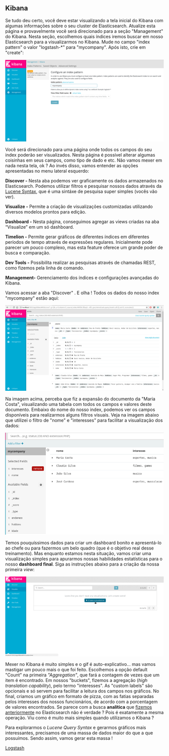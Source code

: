 ## Kibana

Se tudo deu certo, você deve estar visualizando a tela inicial do Kibana com algumas informações sobre o seu cluster de Elasticsearch. Atualize esta página e provavelmente você será direcionado para a seção "Management" do Kibana. Nesta seção, escolhemos quais índices iremos buscar em nosso Elasticsearch para a visualizarmos no Kibana. Mude no campo "index pattern" o valor "logstash-\*" para "mycompany". Após isto, crie em "create":

![](/images/kibana_first.png)

Você será direcionado para uma página onde todos os campos do seu index poderão ser visualizados. Nesta página é possível alterar algumas coisinhas em seus campos, como tipo de dado e etc. Não vamos mexer em nada nesta tela, ok ? Ao invés disso, vamos entender as opções apresentadas no menu lateral esquerdo:

__Discover -__  Nesta aba podemos ver graficamente os dados armazenados no Elasticsearch. Podemos utilizar filtros e pesquisar nossos dados através da [Lucene Syntax](https://lucene.apache.org/core/2_9_4/queryparsersyntax.html), que é uma sintáxe de pesquisa super simples (vocês vão ver).

__Visualize -__ Permite a criação de visualizações customizadas utilizando diversos modelos prontos para edição.

__Dashboard -__ Nesta página, conseguimos agregar as views criadas na aba “Visualize” em um só dashboard.

__Timelion -__ Permite gerar gráficos de diferentes índices em diferentes períodos de tempo através de expressões regulares. Inicialmente pode parecer um pouco complexo, mas esta feature oferece um grande poder de busca e comparação.

__Dev Tools -__ Possibilita realizar as pesquisas através de chamadas REST, como fizemos pela linha de comando.

__Management-__ Gerenciamento dos índices e configurações avançadas do Kibana.

Vamos acessar a aba "Discover" . E olha ! Todos os dados do nosso index "mycompany" estão aqui:

![](/images/kibana_second.png)

Na imagem acima, perceba que fiz a expansão do documento da "Maria Costa", visualizando uma tabela com todos os campos e valores deste documento. Embaixo do nome do nosso index, podemos ver os campos disponíveis para realizarmos alguns filtros visuais. Veja na imagem abaixo que utilizei o filtro de "nome" e "interesses" para facilitar a visualização dos dados:

![](/images/kibana_third.png)

Temos pouquíssimos dados para criar um dashboard bonito e apresentá-lo ao chefe ou para fazermos um belo quadro (que é o objetivo real desse treinamento). Mas enquanto estamos nesta situação, vamos criar uma visualização simples para apurarmos nossas habilidades estatísticas para o nosso __dashboard final__. Siga as instruções abaixo para a criação da nossa primeira _view_:

![](/gifs/first_visualization.gif)

Mexer no Kibana é muito simples e o gif é auto-explicativo... mas vamos mastigar um pouco mais o que foi feito. Escolhemos a opção default "Count" na primeira _"Aggregation"_, que fará a contagem de vezes que um item é encontrado. Em nossos "buckets", fizemos a agregação (_high translation capability_), pelo termo "interesses". As "custom labels" são opcionais e só servem para facilitar a leitura dos campos nos gráficos. No final, criamos um gráfico em formato de pizza, com as fatias separadas pelos interesses dos nossos funcionários, de acordo com a porcentagem de valores encontrados. Se parece com a busca __analítica__ que [fizemos anteriormente](/pages/analytics.md) no Elasticsearch não é verdade ? Pois é exatamente a mesma operação. Viu como é muito mais simples quando utilizamos o Kibana ?

Para explorarmos o _Lucene Query Syntax_ e gerarmos gráficos mais interessantes, precisamos de uma massa de dados maior do que a que possuímos. Sendo assim, vamos gerar esta massa !

[Logstash](/pages/logstash.md)
